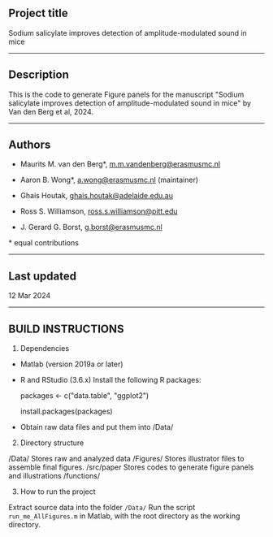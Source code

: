 ## Project title
Sodium salicylate improves detection of amplitude-modulated sound in mice

------------
## Description

This is the code to generate Figure panels for the manuscript "Sodium salicylate improves detection of amplitude-modulated sound in mice" by Van den Berg et al, 2024. 

--------

## Authors

- Maurits M. van den Berg*, m.m.vandenberg@erasmusmc.nl

- Aaron B. Wong*, a.wong@erasmusmc.nl (maintainer)

- Ghais Houtak, ghais.houtak@adelaide.edu.au

- Ross S. Williamson, ross.s.williamson@pitt.edu

- J. Gerard G. Borst, g.borst@erasmusmc.nl


\* equal contributions

---
## Last updated

12 Mar 2024

---
## BUILD INSTRUCTIONS

1) Dependencies

 - Matlab (version 2019a or later)
 - R and RStudio (3.6.x)
  Install the following R packages:

	packages <- c("data.table", "ggplot2")

	install.packages(packages)

- Obtain raw data files and put them into /Data/

2) Directory structure

/Data/ 			Stores raw and analyzed data
/Figures/ 			Stores illustrator files to assemble final figures.
/src/paper      Stores codes to generate figure panels and illustrations
/functions/     

3) How to run the project

Extract source data into the folder `/Data/`
Run the script `run_me_AllFigures.m` in Matlab, with the root directory as the working directory.

